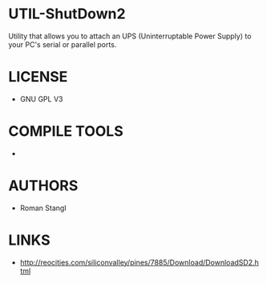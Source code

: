 UTIL-ShutDown2
==============

Utility that allows you to attach an UPS (Uninterruptable Power Supply) to your PC's serial or parallel ports. 

LICENSE
===============
- GNU GPL V3

COMPILE TOOLS
===============
* 

AUTHORS
===============
* Roman Stangl

LINKS
===============
* http://reocities.com/siliconvalley/pines/7885/Download/DownloadSD2.html